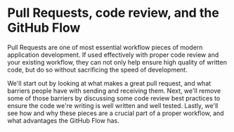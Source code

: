 # Pull Requests, code review, and the GitHub Flow

Pull Requests are one of most essential workflow pieces of modern application development. If used effectively with proper code review and your existing workflow, they can not only help ensure high quality of written code, but do so without sacrificing the speed of development.

We'll start out by looking at what makes a great pull request, and what barriers people have with sending and receiving them. Next, we'll remove some of those barriers by discussing some code review best practices to ensure the code we're writing is well written and well tested. Lastly, we'll see how and why these pieces are a crucial part of a proper workflow, and what advantages the GitHub Flow has.
